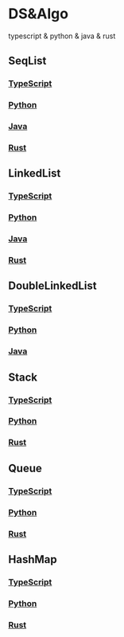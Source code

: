 # DS&Algo

typescript &amp; python &amp; java &amp; rust

## SeqList

### [TypeScript](./TS/src/array.ts)

### [Python](./Python/array.py)

### [Java](./Java/src/SeqList/Array.java)

### [Rust](./Rust/src/array.rs)

## LinkedList

### [TypeScript](./TS/src/linkedList.ts)

### [Python](./Python/linked_list.py)

### [Java](./Java/src/LInkedList/LinkedList.java)

### [Rust](./Rust/src/linked_list.rs)

## DoubleLinkedList

### [TypeScript](./TS/src/doublyLinkedList.ts)

### [Python](./Python/doubly_linked_list.py)

### [Java](./Java/src/DoublyLinkedList/DoubleLinkedList.java)

## Stack

### [TypeScript](./TS/src/stack.ts)

### [Python](./Python/stack.py)

### [Rust](./Rust/src/stack.rs)

## Queue

### [TypeScript](./TS/src/queue.ts)

### [Python](./Python/queue.py)

### [Rust](./Rust/src/queue.rs)

## HashMap

### [TypeScript](./TS/src/hashmap.ts)

### [Python](./Python/hashmap.py)

### [Rust](./Rust/src/hashmap.rs)
